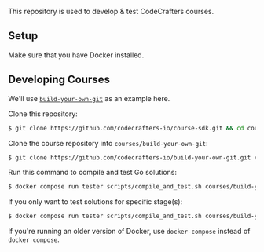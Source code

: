 This repository is used to develop & test CodeCrafters courses.

## Setup

Make sure that you have Docker installed.

## Developing Courses

We'll use [`build-your-own-git`](https://github.com/codecrafters-io/build-your-own-git) as an example here.

Clone this repository: 

```sh
$ git clone https://github.com/codecrafters-io/course-sdk.git && cd course-sdk
```

Clone the course repository into `courses/build-your-own-git`: 

```sh
$ git clone https://github.com/codecrafters-io/build-your-own-git.git courses/build-your-own-git
```

Run this command to compile and test Go solutions: 

```sh
$ docker compose run tester scripts/compile_and_test.sh courses/build-your-own-git go
```

If you only want to test solutions for specific stage(s):

```sh
$ docker compose run tester scripts/compile_and_test.sh courses/build-your-own-git go stage_slug_1,stage_slug_2
```

If you're running an older version of Docker, use `docker-compose` instead of `docker compose`.
